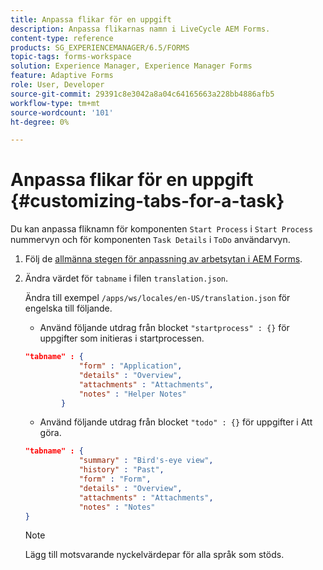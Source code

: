 ```yaml
---
title: Anpassa flikar för en uppgift
description: Anpassa flikarnas namn i LiveCycle AEM Forms.
content-type: reference
products: SG_EXPERIENCEMANAGER/6.5/FORMS
topic-tags: forms-workspace
solution: Experience Manager, Experience Manager Forms
feature: Adaptive Forms
role: User, Developer
source-git-commit: 29391c8e3042a8a04c64165663a228bb4886afb5
workflow-type: tm+mt
source-wordcount: '101'
ht-degree: 0%

---
```


# Anpassa flikar för en uppgift {#customizing-tabs-for-a-task}

Du kan anpassa fliknamn för komponenten `Start Process` i `Start Process` nummervyn och för komponenten `Task Details` i `ToDo` användarvyn.

1. Följ de [allmänna stegen för anpassning av arbetsytan i AEM Forms](/help/forms/using/generic-steps-html-workspace-customization.md).
1. Ändra värdet för `tabname` i filen `translation.json`.

   Ändra till exempel `/apps/ws/locales/en-US/translation.json` för engelska till följande.

   * Använd följande utdrag från blocket `"startprocess" : {}` för uppgifter som initieras i startprocessen.

   ```json
   "tabname" : {
               "form" : "Application",
               "details" : "Overview",
               "attachments" : "Attachments",
               "notes" : "Helper Notes"
           }
   ```

   * Använd följande utdrag från blocket `"todo" : {}` för uppgifter i Att göra.

   ```json
   "tabname" : {
               "summary" : "Bird's-eye view",
               "history" : "Past",
               "form" : "Form",
               "details" : "Overview",
               "attachments" : "Attachments",
               "notes" : "Notes"
   }
   ```

   >[!NOTE]
   >
   >Lägg till motsvarande nyckelvärdepar för alla språk som stöds.
